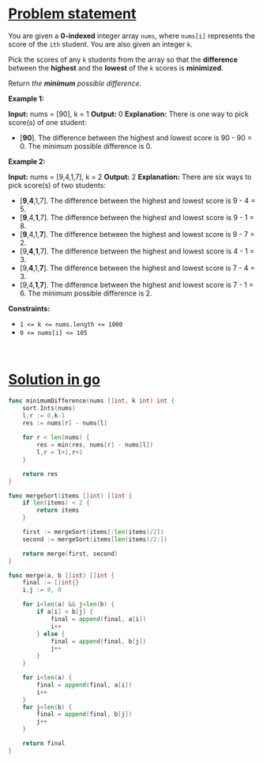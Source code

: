 # [Problem statement](https://leetcode.com/problems/minimum-difference-between-highest-and-lowest-of-k-scores)

You are given a **0-indexed** integer array `nums`, where `nums[i]` represents the score of the `ith` student. You are also given an integer `k`.

Pick the scores of any `k` students from the array so that the **difference** between the **highest** and the **lowest** of the `k` scores is **minimized**.

Return _the **minimum** possible difference_.

**Example 1:**


**Input:** nums = [90], k = 1
**Output:** 0
**Explanation:** There is one way to pick score(s) of one student:
- [**90**]. The difference between the highest and lowest score is 90 - 90 = 0.
The minimum possible difference is 0.

**Example 2:**


**Input:** nums = [9,4,1,7], k = 2
**Output:** 2
**Explanation:** There are six ways to pick score(s) of two students:
- [**9**,**4**,1,7]. The difference between the highest and lowest score is 9 - 4 = 5.
- [**9**,4,**1**,7]. The difference between the highest and lowest score is 9 - 1 = 8.
- [**9**,4,1,**7**]. The difference between the highest and lowest score is 9 - 7 = 2.
- [9,**4**,**1**,7]. The difference between the highest and lowest score is 4 - 1 = 3.
- [9,**4**,1,**7**]. The difference between the highest and lowest score is 7 - 4 = 3.
- [9,4,**1**,**7**]. The difference between the highest and lowest score is 7 - 1 = 6.
The minimum possible difference is 2.

**Constraints:**

* `1 <= k <= nums.length <= 1000`
* `0 <= nums[i] <= 105`

<br />

# [Solution in go](https://leetcode.com/submissions/detail/1189479263/)

```go
func minimumDifference(nums []int, k int) int {
    sort.Ints(nums)
    l,r := 0,k-1
    res := nums[r] - nums[l]
    
    for r < len(nums) {
        res = min(res, nums[r] - nums[l])
        l,r = l+1,r+1
    }

    return res
}

func mergeSort(items []int) []int {
    if len(items) < 2 {
        return items
    }

    first := mergeSort(items[:len(items)/2])
    second := mergeSort(items[len(items)/2:])

    return merge(first, second)
}

func merge(a, b []int) []int {
    final := []int{}
    i,j := 0, 0

    for i<len(a) && j<len(b) {
        if a[i] < b[j] {
            final = append(final, a[i])
            i++
        } else {
            final = append(final, b[j])
            j++
        }
    }

    for i<len(a) {
        final = append(final, a[i])
        i++
    }
    for j<len(b) {
        final = append(final, b[j])
        j++
    }

    return final
}
```